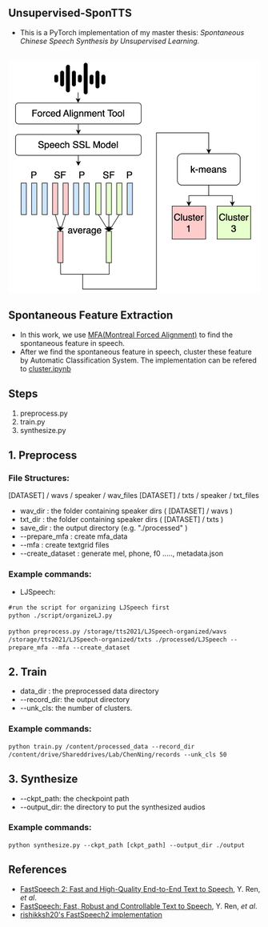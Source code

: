 ## Unsupervised-SponTTS

* This is a PyTorch implementation of my master thesis: *Spontaneous Chinese Speech Synthesis by Unsupervised Learning.*

<p align="center">
    <br>
    <img src="spon_cluster.png" width="700"/>
    <br>
</p>

## Spontaneous Feature Extraction
* In this work, we use [MFA(Montreal Forced Alignment)](https://github.com/MontrealCorpusTools/Montreal-Forced-Aligner) to find the spontaneous feature in speech.
* After we find the spontaneous feature in speech, cluster these feature by Automatic Classification System. The implementation can be refered to [cluster.ipynb](https://colab.research.google.com/drive/1-eiyRbju-Y7PgfxpHDLlMigGBH1lJZUZ?usp=sharing)

## Steps
1. preprocess.py
2. train.py
3. synthesize.py

## 1. Preprocess
### File Structures:

[DATASET] / wavs / speaker / wav_files
[DATASET] / txts / speaker / txt_files

* wav_dir : the folder containing speaker dirs  ( [DATASET] / wavs )
* txt_dir : the folder containing speaker dirs ( [DATASET] / txts )
* save_dir : the output directory (e.g. "./processed" )
* -\-prepare_mfa : create mfa_data
* -\-mfa : create textgrid files
* -\-create_dataset : generate mel, phone, f0 ....., metadata.json

### Example commands:
* LJSpeech:
``` shell
#run the script for organizing LJSpeech first
python ./script/organizeLJ.py

python preprocess.py /storage/tts2021/LJSpeech-organized/wavs /storage/tts2021/LJSpeech-organized/txts ./processed/LJSpeech --prepare_mfa --mfa --create_dataset
```

## 2. Train
* data_dir : the preprocessed data directory
* -\-record_dir: the output directory
* -\-unk_cls: the number of clusters.

### Example commands:
``` shell
python train.py /content/processed_data --record_dir /content/drive/Shareddrives/Lab/ChenNing/records --unk_cls 50
```

## 3. Synthesize
* -\-ckpt_path: the checkpoint path
* -\-output_dir: the directory to put the synthesized audios

### Example commands:
``` shell
python synthesize.py --ckpt_path [ckpt_path] --output_dir ./output
```



## References 
- [FastSpeech 2: Fast and High-Quality End-to-End Text to Speech](https://arxiv.org/abs/2006.04558), Y. Ren, *et al*.
- [FastSpeech: Fast, Robust and Controllable Text to Speech](https://arxiv.org/abs/1905.09263), Y. Ren, *et al*.
- [rishikksh20's FastSpeech2 implementation](https://github.com/rishikksh20/FastSpeech2)